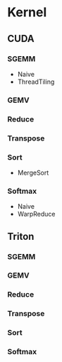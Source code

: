 # Kernel

## CUDA

### SGEMM
+ Naive
+ ThreadTiling


### GEMV
### Reduce
### Transpose
### Sort
+ MergeSort
### Softmax
+ Naive
+ WarpReduce


## Triton

### SGEMM
### GEMV
### Reduce
### Transpose
### Sort
### Softmax